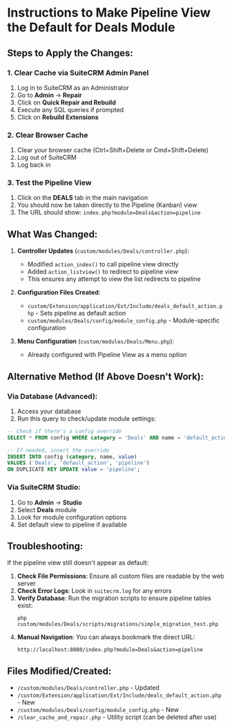 # Instructions to Make Pipeline View the Default for Deals Module

## Steps to Apply the Changes:

### 1. Clear Cache via SuiteCRM Admin Panel
1. Log in to SuiteCRM as an Administrator
2. Go to **Admin** → **Repair** 
3. Click on **Quick Repair and Rebuild**
4. Execute any SQL queries if prompted
5. Click on **Rebuild Extensions**

### 2. Clear Browser Cache
1. Clear your browser cache (Ctrl+Shift+Delete or Cmd+Shift+Delete)
2. Log out of SuiteCRM
3. Log back in

### 3. Test the Pipeline View
1. Click on the **DEALS** tab in the main navigation
2. You should now be taken directly to the Pipeline (Kanban) view
3. The URL should show: `index.php?module=Deals&action=pipeline`

## What Was Changed:

1. **Controller Updates** (`custom/modules/Deals/controller.php`):
   - Modified `action_index()` to call pipeline view directly
   - Added `action_listview()` to redirect to pipeline view
   - This ensures any attempt to view the list redirects to pipeline

2. **Configuration Files Created**:
   - `custom/Extension/application/Ext/Include/deals_default_action.php` - Sets pipeline as default action
   - `custom/modules/Deals/config/module_config.php` - Module-specific configuration

3. **Menu Configuration** (`custom/modules/Deals/Menu.php`):
   - Already configured with Pipeline View as a menu option

## Alternative Method (If Above Doesn't Work):

### Via Database (Advanced):
1. Access your database
2. Run this query to check/update module settings:
```sql
-- Check if there's a config override
SELECT * FROM config WHERE category = 'Deals' AND name = 'default_action';

-- If needed, insert the override
INSERT INTO config (category, name, value) 
VALUES ('Deals', 'default_action', 'pipeline')
ON DUPLICATE KEY UPDATE value = 'pipeline';
```

### Via SuiteCRM Studio:
1. Go to **Admin** → **Studio**
2. Select **Deals** module
3. Look for module configuration options
4. Set default view to pipeline if available

## Troubleshooting:

If the pipeline view still doesn't appear as default:

1. **Check File Permissions**: Ensure all custom files are readable by the web server
2. **Check Error Logs**: Look in `suitecrm.log` for any errors
3. **Verify Database**: Run the migration scripts to ensure pipeline tables exist:
   ```
   php custom/modules/Deals/scripts/migrations/simple_migration_test.php
   ```
4. **Manual Navigation**: You can always bookmark the direct URL:
   ```
   http://localhost:8080/index.php?module=Deals&action=pipeline
   ```

## Files Modified/Created:
- `/custom/modules/Deals/controller.php` - Updated
- `/custom/Extension/application/Ext/Include/deals_default_action.php` - New
- `/custom/modules/Deals/config/module_config.php` - New
- `/clear_cache_and_repair.php` - Utility script (can be deleted after use)